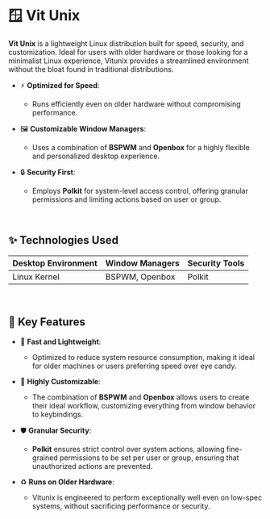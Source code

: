 # 🪟 Vit Unix

**Vit Unix** is a lightweight Linux distribution built for speed, security, and customization. Ideal for users with older hardware or those looking for a minimalist Linux experience, Vitunix provides a streamlined environment without the bloat found in traditional distributions.

- ⚡ **Optimized for Speed**: 
  - Runs efficiently even on older hardware without compromising performance.
  
- 🖼️ **Customizable Window Managers**: 
  - Uses a combination of **BSPWM** and **Openbox** for a highly flexible and personalized desktop experience.
  
- 🔒 **Security First**: 
  - Employs **Polkit** for system-level access control, offering granular permissions and limiting actions based on user or group.

<br>

## ✨ Technologies Used

| Desktop Environment  | Window Managers   | Security Tools |
| -------------------- | ----------------- | -------------- |
| Linux Kernel         | BSPWM, Openbox    | Polkit         |

<br>

## 🚀 Key Features

- 🏃 **Fast and Lightweight**:
  - Optimized to reduce system resource consumption, making it ideal for older machines or users preferring speed over eye candy.
  
- 🔧 **Highly Customizable**:
  - The combination of **BSPWM** and **Openbox** allows users to create their ideal workflow, customizing everything from window behavior to keybindings.
  
- 🛡️ **Granular Security**:
  - **Polkit** ensures strict control over system actions, allowing fine-grained permissions to be set per user or group, ensuring that unauthorized actions are prevented.
  
- ♻️ **Runs on Older Hardware**:
  - Vitunix is engineered to perform exceptionally well even on low-spec systems, without sacrificing performance or security.

<br>
